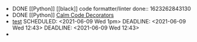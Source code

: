 - DONE [[Python]] [[black]] code formatter/linter
  done:: 1623262843130
- DONE [[Python]] [Calm Code Decorators](https://calmcode.io/decorators/usage.html)
- [test](www.goggle.com) 
  SCHEDULED: <2021-06-09 Wed 1pm>
  DEADLINE: <2021-06-09 Wed 12:43>
  DEADLINE: <2021-06-09 Wed 12:43>
-